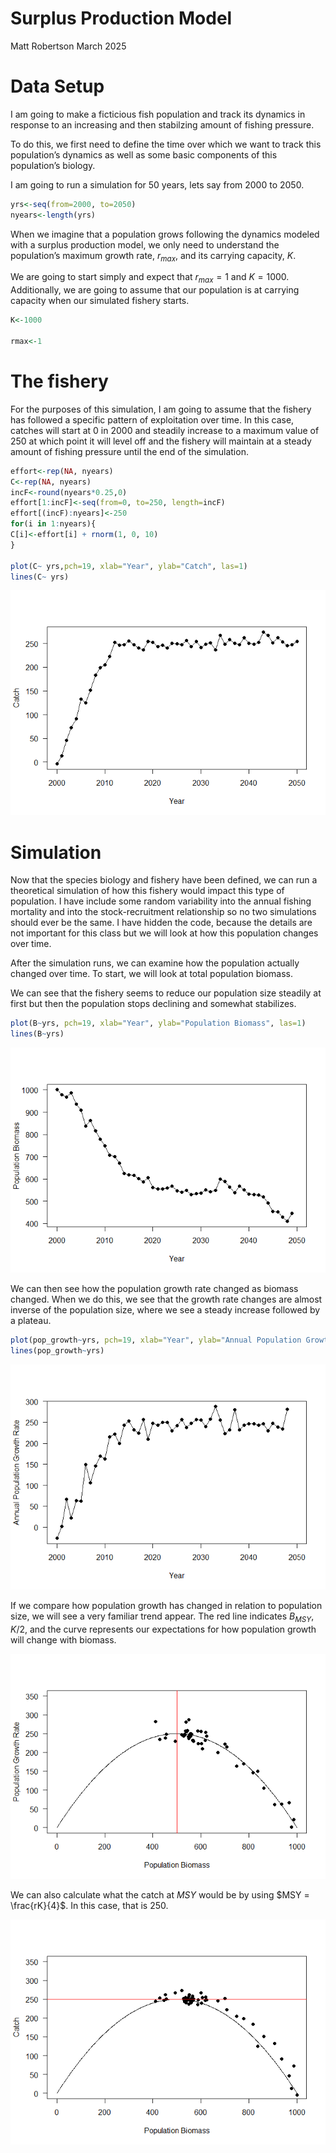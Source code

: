 Surplus Production Model
================
Matt Robertson
March 2025

# Data Setup

I am going to make a ficticious fish population and track its dynamics
in response to an increasing and then stabilzing amount of fishing
pressure.

To do this, we first need to define the time over which we want to track
this population’s dynamics as well as some basic components of this
population’s biology.

I am going to run a simulation for 50 years, lets say from 2000 to 2050.

``` r
yrs<-seq(from=2000, to=2050)
nyears<-length(yrs)
```

When we imagine that a population grows following the dynamics modeled
with a surplus production model, we only need to understand the
population’s maximum growth rate, $r_{max}$, and its carrying capacity,
$K$.

We are going to start simply and expect that $r_{max} = 1$ and
$K = 1000$. Additionally, we are going to assume that our population is
at carrying capacity when our simulated fishery starts.

``` r
K<-1000

rmax<-1
```

# The fishery

For the purposes of this simulation, I am going to assume that the
fishery has followed a specific pattern of exploitation over time. In
this case, catches will start at 0 in 2000 and steadily increase to a
maximum value of 250 at which point it will level off and the fishery
will maintain at a steady amount of fishing pressure until the end of
the simulation.

``` r
effort<-rep(NA, nyears)
C<-rep(NA, nyears)
incF<-round(nyears*0.25,0)
effort[1:incF]<-seq(from=0, to=250, length=incF)
effort[(incF):nyears]<-250
for(i in 1:nyears){
C[i]<-effort[i] + rnorm(1, 0, 10)
}

plot(C~ yrs,pch=19, xlab="Year", ylab="Catch", las=1)
lines(C~ yrs)
```

![](surplus_production_files/figure-gfm/fishing-1.png)<!-- -->

# Simulation

Now that the species biology and fishery have been defined, we can run a
theoretical simulation of how this fishery would impact this type of
population. I have include some random variability into the annual
fishing mortality and into the stock-recruitment relationship so no two
simulations should ever be the same. I have hidden the code, because the
details are not important for this class but we will look at how this
population changes over time.

After the simulation runs, we can examine how the population actually
changed over time. To start, we will look at total population biomass.

We can see that the fishery seems to reduce our population size steadily
at first but then the population stops declining and somewhat
stabilizes.

``` r
plot(B~yrs, pch=19, xlab="Year", ylab="Population Biomass", las=1)
lines(B~yrs)
```

![](surplus_production_files/figure-gfm/unnamed-chunk-1-1.png)<!-- -->

We can then see how the population growth rate changed as biomass
changed. When we do this, we see that the growth rate changes are almost
inverse of the population size, where we see a steady increase followed
by a plateau.

``` r
plot(pop_growth~yrs, pch=19, xlab="Year", ylab="Annual Population Growth Rate", las=1)
lines(pop_growth~yrs)
```

![](surplus_production_files/figure-gfm/unnamed-chunk-2-1.png)<!-- -->

If we compare how population growth has changed in relation to
population size, we will see a very familiar trend appear. The red line
indicates $B_{MSY}$, $K/2$, and the curve represents our expectations
for how population growth will change with biomass.

![](surplus_production_files/figure-gfm/msy-1.png)<!-- -->

We can also calculate what the catch at $MSY$ would be by using
$MSY = \frac{rK}{4}$. In this case, that is 250.

![](surplus_production_files/figure-gfm/hmsy-1.png)<!-- -->
